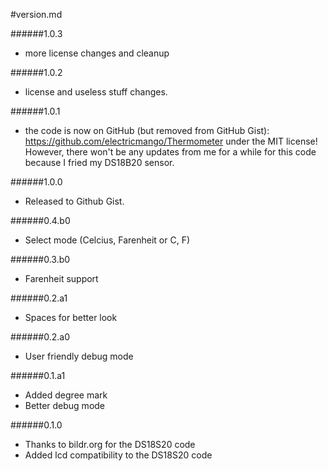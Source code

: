 #version.md
  
######1.0.3
* more license changes and cleanup

######1.0.2
* license and useless stuff changes.

######1.0.1
* the code is now on GitHub (but removed from GitHub Gist):
  https://github.com/electricmango/Thermometer under the MIT license!
  However, there won't be any updates from me for a while for this code
  because I fried my DS18B20 sensor.
  
######1.0.0
* Released to Github Gist.

######0.4.b0
* Select mode (Celcius, Farenheit or C, F)

######0.3.b0
* Farenheit support

######0.2.a1
* Spaces for better look

######0.2.a0
* User friendly debug mode

######0.1.a1
* Added degree mark
* Better debug mode

######0.1.0
* Thanks to bildr.org for the DS18S20 code
* Added lcd compatibility to the DS18S20 code